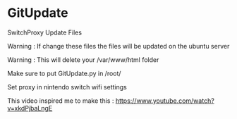 # GitUpdate
SwitchProxy Update Files

Warning : If change these files the files will be updated on the ubuntu server

Warning : This will delete your /var/www/html folder

Make sure to put GitUpdate.py in /root/

Set proxy in nintendo switch wifi settings

This video inspired me to make this : https://www.youtube.com/watch?v=xkdPjbaLngE
